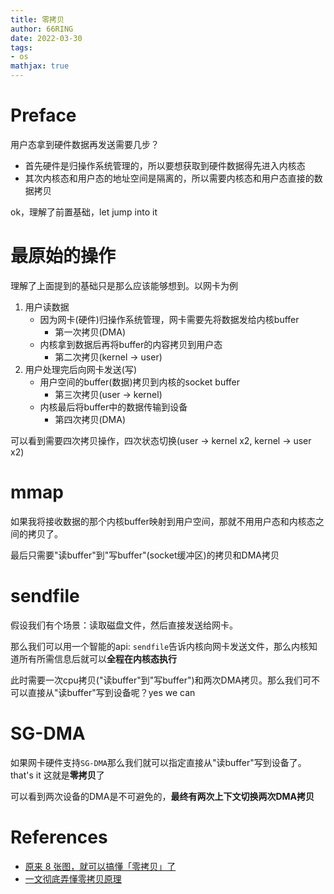 ```yaml
---
title: 零拷贝
author: 66RING
date: 2022-03-30
tags: 
- os
mathjax: true
---
```


# Preface

用户态拿到硬件数据再发送需要几步？

- 首先硬件是归操作系统管理的，所以要想获取到硬件数据得先进入内核态
- 其次内核态和用户态的地址空间是隔离的，所以需要内核态和用户态直接的数据拷贝

ok，理解了前置基础，let jump into it

# 最原始的操作

理解了上面提到的基础只是那么应该能够想到。以网卡为例

1. 用户读数据 
	- 因为网卡(硬件)归操作系统管理，网卡需要先将数据发给内核buffer
		* 第一次拷贝(DMA)
	- 内核拿到数据后再将buffer的内容拷贝到用户态
		* 第二次拷贝(kernel -> user)
2. 用户处理完后向网卡发送(写)
	- 用户空间的buffer(数据)拷贝到内核的socket buffer
		* 第三次拷贝(user -> kernel)
	- 内核最后将buffer中的数据传输到设备
		* 第四次拷贝(DMA)

可以看到需要四次拷贝操作，四次状态切换(user -> kernel x2, kernel -> user x2)

# mmap

如果我将接收数据的那个内核buffer映射到用户空间，那就不用用户态和内核态之间的拷贝了。

最后只需要"读buffer"到"写buffer"(socket缓冲区)的拷贝和DMA拷贝


# sendfile

假设我们有个场景：读取磁盘文件，然后直接发送给网卡。

那么我们可以用一个智能的api: `sendfile`告诉内核向网卡发送文件，那么内核知道所有所需信息后就可以**全程在内核态执行**

此时需要一次cpu拷贝("读buffer"到"写buffer")和两次DMA拷贝。那么我们可不可以直接从"读buffer"写到设备呢？yes we can


# SG-DMA

如果网卡硬件支持`SG-DMA`那么我们就可以指定直接从"读buffer"写到设备了。that's it 这就是**零拷贝**了

可以看到两次设备的DMA是不可避免的，**最终有两次上下文切换两次DMA拷贝**


# References

- [原来 8 张图，就可以搞懂「零拷贝」了](https://juejin.cn/post/6995519558475841550)
- [一文彻底弄懂零拷贝原理](https://www.cnblogs.com/xiaolincoding/p/13719610.html)
